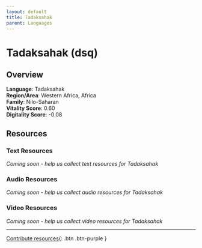 ```yaml
---
layout: default
title: Tadaksahak
parent: Languages
---
```


# Tadaksahak (dsq)

## Overview

**Language**: Tadaksahak  
**Region/Area**: Western Africa, Africa  
**Family**: Nilo-Saharan  
**Vitality Score**: 0.60  
**Digitality Score**: -0.08  

## Resources

### Text Resources
*Coming soon - help us collect text resources for Tadaksahak*

### Audio Resources
*Coming soon - help us collect audio resources for Tadaksahak*

### Video Resources
*Coming soon - help us collect video resources for Tadaksahak*

---

[Contribute resources](https://fairtrain.github.io/){: .btn .btn-purple }
